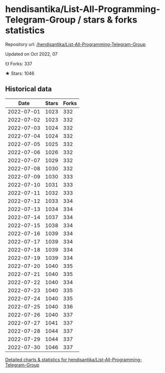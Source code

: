 # hendisantika/List-All-Programming-Telegram-Group / stars & forks statistics

Repository url: [/hendisantika/List-All-Programming-Telegram-Group](https://github.com/hendisantika/List-All-Programming-Telegram-Group)

Updated on Oct 2022, 07

☋ Forks: 337

★ Stars: 1046

## Historical data
| Date | Stars | Forks |
|------|-------|-------|
| 2022-07-01 | 1023 | 332 | 
| 2022-07-02 | 1023 | 332 | 
| 2022-07-03 | 1024 | 332 | 
| 2022-07-04 | 1024 | 332 | 
| 2022-07-05 | 1025 | 332 | 
| 2022-07-06 | 1026 | 332 | 
| 2022-07-07 | 1029 | 332 | 
| 2022-07-08 | 1030 | 332 | 
| 2022-07-09 | 1030 | 333 | 
| 2022-07-10 | 1031 | 333 | 
| 2022-07-11 | 1032 | 333 | 
| 2022-07-12 | 1033 | 334 | 
| 2022-07-13 | 1034 | 334 | 
| 2022-07-14 | 1037 | 334 | 
| 2022-07-15 | 1038 | 334 | 
| 2022-07-16 | 1039 | 334 | 
| 2022-07-17 | 1039 | 334 | 
| 2022-07-18 | 1039 | 334 | 
| 2022-07-19 | 1039 | 334 | 
| 2022-07-20 | 1040 | 335 | 
| 2022-07-21 | 1040 | 335 | 
| 2022-07-22 | 1040 | 334 | 
| 2022-07-23 | 1040 | 335 | 
| 2022-07-24 | 1040 | 335 | 
| 2022-07-25 | 1040 | 336 | 
| 2022-07-26 | 1040 | 337 | 
| 2022-07-27 | 1041 | 337 | 
| 2022-07-28 | 1044 | 337 | 
| 2022-07-29 | 1044 | 337 | 
| 2022-07-30 | 1046 | 337 | 


[Detailed charts & statistics for hendisantika/List-All-Programming-Telegram-Group](https://reviewgithub.com/rep/hendisantika/List-All-Programming-Telegram-Group)
